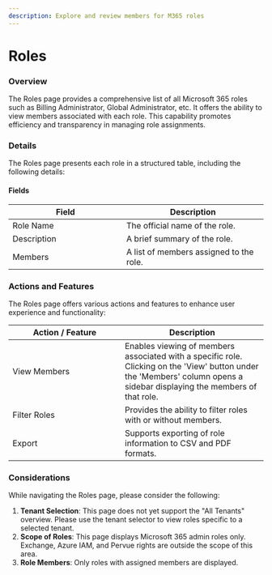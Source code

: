 ```yaml
---
description: Explore and review members for M365 roles
---
```


# Roles

### Overview

The Roles page provides a comprehensive list of all Microsoft 365 roles such as Billing Administrator, Global Administrator, etc. It offers the ability to view members associated with each role. This capability promotes efficiency and transparency in managing role assignments.

### Details

The Roles page presents each role in a structured table, including the following details:

#### Fields

<table><thead><tr><th width="209">Field</th><th>Description</th></tr></thead><tbody><tr><td>Role Name</td><td>The official name of the role.</td></tr><tr><td>Description</td><td>A brief summary of the role.</td></tr><tr><td>Members</td><td>A list of members assigned to the role.</td></tr></tbody></table>

### Actions and Features

The Roles page offers various actions and features to enhance user experience and functionality:

<table><thead><tr><th width="206">Action / Feature</th><th>Description</th></tr></thead><tbody><tr><td>View Members</td><td>Enables viewing of members associated with a specific role. Clicking on the 'View' button under the 'Members' column opens a sidebar displaying the members of that role.</td></tr><tr><td>Filter Roles</td><td>Provides the ability to filter roles with or without members.</td></tr><tr><td>Export</td><td>Supports exporting of role information to CSV and PDF formats.</td></tr></tbody></table>

### Considerations

While navigating the Roles page, please consider the following:

1. **Tenant Selection**: This page does not yet support the "All Tenants" overview. Please use the tenant selector to view roles specific to a selected tenant.
2. **Scope of Roles**: This page displays Microsoft 365 admin roles only. Exchange, Azure IAM, and Pervue rights are outside the scope of this area.
3. **Role Members**: Only roles with assigned members are displayed.


